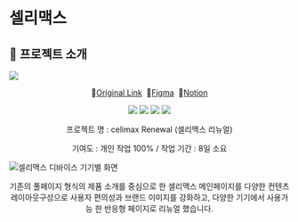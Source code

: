 # 셀리맥스

## 📢 프로젝트 소개

<img src="https://capsule-render.vercel.app/api?type=transparent&color=auto&height=300&section=header&text=celimax&fontSize=90" />

<p align="center">
🔗<a href="https://www.celimax.co.kr">Original Link</a>&nbsp;
🔗<a href="https://www.figma.com/design/f5AJVXPKCfiZyryXh9x7TZ/%EC%85%80%EB%A6%AC%EB%A7%A5%EC%8A%A4?node-id=101-423&t=1spP6GKl094OL5RU-1">Figma</a>&nbsp;
🔗<a href="https://tarry-llama-072.notion.site/celimax-Renewal-121b4ea6ff10805bbe2af9b57159631f">Notion</a>
</p>

<p align="center">
    <img src="https://img.shields.io/badge/HTML5-E34F26?style=flat&logo=HTML5&logoColor=white" />
    <img src="https://img.shields.io/badge/CSS3-1572B6?style=flat&logo=CSS3&logoColor=white" />
    <img src="https://img.shields.io/badge/Figma-9d56f7?style=flat&logo=figma&logoColor=white" />
    <img src="https://img.shields.io/badge/jQuery-78cef4?style=flat&logo=jquery&logoColor=white" />
</p>

<div align="center">
<p>프로젝트 명 : celimax Renewal (셀리맥스 리뉴얼)</p>
<p>기여도 : 개인 작업 100% / 작업 기간 : 8일 소요</p>
</div>

![셀리맥스 디바이스 기기별 화면](https://github.com/user-attachments/assets/ab2e4e35-d1e2-41b0-bb66-19cb024b0459)

<div align="center">
기존의 풀페이지 형식의 제품 소개를 중심으로 한 셀리맥스 메인페이지를 다양한 컨텐츠 레이아웃구성으로 사용자 편의성과 브랜드 이미지를 강화하고, 다양한 기기에서 사용가능 한 반응형 페이지로 리뉴얼 했습니다.
</div>

##

